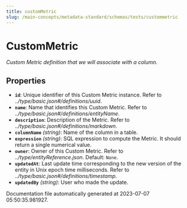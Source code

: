 ```yaml
---
title: customMetric
slug: /main-concepts/metadata-standard/schemas/tests/custommetric
---
```


# CustomMetric

*Custom Metric definition that we will associate with a column.*

## Properties

- **`id`**: Unique identifier of this Custom Metric instance. Refer to *../type/basic.json#/definitions/uuid*.
- **`name`**: Name that identifies this Custom Metric. Refer to *../type/basic.json#/definitions/entityName*.
- **`description`**: Description of the Metric. Refer to *../type/basic.json#/definitions/markdown*.
- **`columnName`** *(string)*: Name of the column in a table.
- **`expression`** *(string)*: SQL expression to compute the Metric. It should return a single numerical value.
- **`owner`**: Owner of this Custom Metric. Refer to *../type/entityReference.json*. Default: `None`.
- **`updatedAt`**: Last update time corresponding to the new version of the entity in Unix epoch time milliseconds. Refer to *../type/basic.json#/definitions/timestamp*.
- **`updatedBy`** *(string)*: User who made the update.


Documentation file automatically generated at 2023-07-07 05:50:35.981927.
